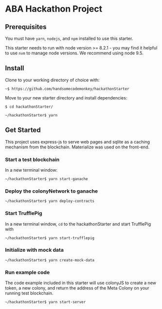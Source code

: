 # ABA Hackathon Project

## Prerequisites
You must have `yarn`, `nodejs`, and `npm` installed to use this starter.

This starter needs to run with node version >= 8.2.1 - you may find it helpful to use `nvm` to manage node versions. We recommend using node 9.5. 

## Install
Clone to your working directory of choice with:
```
~$ https://github.com/handsomecodemonkey/hackathonStarter
```

Move to your new starter directory and install dependencies:
```
$ cd hackathonStarter/

~/hackathonStarter$ yarn 
```

## Get Started

This project uses express-js to serve web pages and sqlite as a caching mechanism from the blockchain. Materialize was used on the front-end.

### Start a test blockchain
In a new terminal window:
```
~/hackathonStarter$ yarn start-ganache
```

### Deploy the colonyNetwork to ganache
```
~/hackathonStarter$ yarn deploy-contracts
```

### Start TrufflePig
In a new terminal window, `cd` to the hackathonStarter and start TrufflePig with
```
~/hackathonStarter$ yarn start-trufflepig
```

### Initialize with mock data
```
~/hackathonStarter$ yarn create-mock-data
```

### Run example code
The code example included in this starter will use colonyJS to create a new token, a new colony, and return the address of the Meta Colony on your running test blockchain.
```
~/hackathonStarter$ yarn start-server
```
